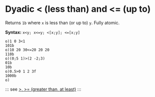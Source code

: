 # Dyadic < (less than) and <= (up to)

Returns `1b` where `x` is less than (or up to) `y`. Fully atomic.

**Syntax:** ```x<y; x<=y; <[x;y]; <=[x;y]```

```o
o)1 0 3<1
101b
o)10 20 30<=20 20 20
110b
o)(0;5 1)>(2 -2;3)
01b
10b
o)0.5>0 1 2 3f
1000b
o)
```

::: see
[>, >= (greater than, at least)](/verbs/relational/greater.md)
:::
